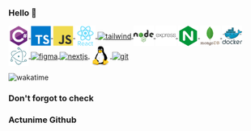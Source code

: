 ### Hello 👋

<!--
**DevlM/devlm** is a ✨ _special_ ✨ repository because its `README.md` (this file) appears on your GitHub profile.

Here are some ideas to get you started:

- 🔭 I’m currently working on ...
- 🌱 I’m currently learning ...
- 👯 I’m looking to collaborate on ...
- 🤔 I’m looking for help with ...
- 💬 Ask me about ...
- 📫 How to reach me: ...
- 😄 Pronouns: ...
- ⚡ Fun fact: ...
-->
<a href="C#" target="blank" rel="noreferrer"><img align="center" src= "https://raw.githubusercontent.com/devicons/devicon/master/icons/csharp/csharp-original.svg" alt=C# width="40" height="40" /> </a><a href="TypeScript" target="blank" rel="noreferrer"><img align="center" src= "https://raw.githubusercontent.com/devicons/devicon/master/icons/typescript/typescript-original.svg" alt=TypeScript width="40" height="40" /> </a><a href="Javascript" target="blank" rel="noreferrer"><img align="center" src= "https://raw.githubusercontent.com/devicons/devicon/master/icons/javascript/javascript-original.svg" alt=Javascript width="40" height="40" /> </a><a href="ReactJS" target="blank" rel="noreferrer"><img align="center" src= "https://raw.githubusercontent.com/devicons/devicon/master/icons/react/react-original-wordmark.svg" alt=ReactJS width="40" height="40" /> </a><a href="tailwind" target="blank" rel="noreferrer"><img align="center" src= "https://www.vectorlogo.zone/logos/tailwindcss/tailwindcss-icon.svg" alt=tailwind width="40" height="40" /> </a><a href="nodejs" target="blank" rel="noreferrer"><img align="center" src= "https://raw.githubusercontent.com/devicons/devicon/master/icons/nodejs/nodejs-original-wordmark.svg" alt=nodejs width="40" height="40" /> </a><a href="express" target="blank" rel="noreferrer"><img align="center" src= "https://raw.githubusercontent.com/devicons/devicon/master/icons/express/express-original-wordmark.svg" alt=express width="40" height="40" /> </a><a href="nginx" target="blank" rel="noreferrer"><img align="center" src= "https://raw.githubusercontent.com/devicons/devicon/master/icons/nginx/nginx-original.svg" alt=nginx width="40" height="40" /> </a><a href="mongodb" target="blank" rel="noreferrer"><img align="center" src= "https://raw.githubusercontent.com/devicons/devicon/master/icons/mongodb/mongodb-original-wordmark.svg" alt=mongodb width="40" height="40" /> </a><a href="docker" target="blank" rel="noreferrer"><img align="center" src= "https://raw.githubusercontent.com/devicons/devicon/master/icons/docker/docker-original-wordmark.svg" alt=docker width="40" height="40" /> </a><a href="electron" target="blank" rel="noreferrer"><img align="center" src="https://raw.githubusercontent.com/devicons/devicon/master/icons/electron/electron-original.svg" alt=electron width="40" height="40" /> </a><a href="figma" target="blank" rel="noreferrer"><img align="center" src= "https://www.vectorlogo.zone/logos/figma/figma-icon.svg" alt=figma width="40" height="40" /> </a><a href="nextjs" target="blank" rel="noreferrer"><img align="center" src= "https://cdn.worldvectorlogo.com/logos/nextjs-2.svg" alt=nextjs width="40" height="40" /> </a><a href="linux" target="blank" rel="noreferrer"><img align="center" src= "https://raw.githubusercontent.com/devicons/devicon/master/icons/linux/linux-original.svg" alt=linux width="40" height="40" /> </a><a href="git" target="blank" rel="noreferrer"><img align="center" src= "https://www.vectorlogo.zone/logos/git-scm/git-scm-icon.svg" alt=git width="40" height="40" /> </a>


![wakatime](https://wakatime.com/share/@DevLeriTo/07627c98-1b0d-49d5-b065-d3a87f0b5a4a.png)

### Don't forgot to check
### <a src="https://github.com/Actunime">Actunime Github</a>
